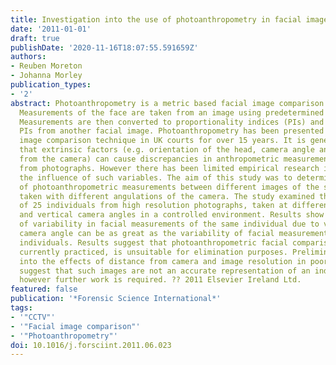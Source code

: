 ```yaml
---
title: Investigation into the use of photoanthropometry in facial image comparison
date: '2011-01-01'
draft: true
publishDate: '2020-11-16T18:07:55.591659Z'
authors:
- Reuben Moreton
- Johanna Morley
publication_types:
- '2'
abstract: Photoanthropometry is a metric based facial image comparison technique.
  Measurements of the face are taken from an image using predetermined facial landmarks.
  Measurements are then converted to proportionality indices (PIs) and compared to
  PIs from another facial image. Photoanthropometry has been presented as a facial
  image comparison technique in UK courts for over 15 years. It is generally accepted
  that extrinsic factors (e.g. orientation of the head, camera angle and distance
  from the camera) can cause discrepancies in anthropometric measurements of the face
  from photographs. However there has been limited empirical research into quantifying
  the influence of such variables. The aim of this study was to determine the reliability
  of photoanthropometric measurements between different images of the same individual
  taken with different angulations of the camera. The study examined the facial measurements
  of 25 individuals from high resolution photographs, taken at different horizontal
  and vertical camera angles in a controlled environment. Results show that the degree
  of variability in facial measurements of the same individual due to variations in
  camera angle can be as great as the variability of facial measurements between different
  individuals. Results suggest that photoanthropometric facial comparison, as it is
  currently practiced, is unsuitable for elimination purposes. Preliminary investigations
  into the effects of distance from camera and image resolution in poor quality images
  suggest that such images are not an accurate representation of an individuals face,
  however further work is required. ?? 2011 Elsevier Ireland Ltd.
featured: false
publication: '*Forensic Science International*'
tags:
- '"CCTV"'
- '"Facial image comparison"'
- '"Photoanthropometry"'
doi: 10.1016/j.forsciint.2011.06.023
---
```


